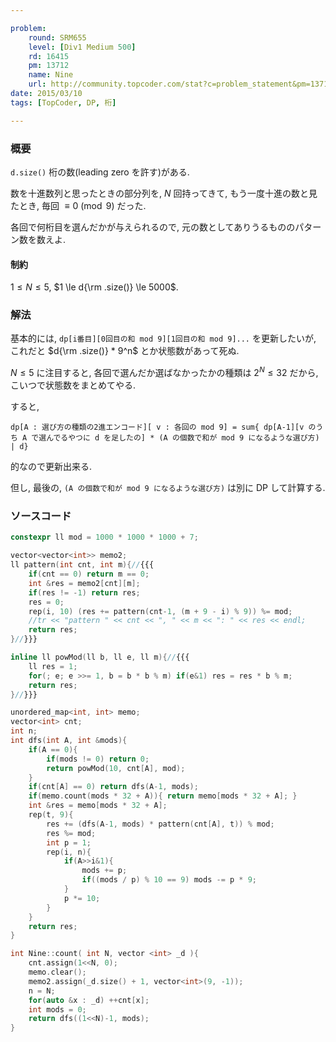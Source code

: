 ```yaml
---

problem:
    round: SRM655
    level: [Div1 Medium 500]
    rd: 16415
    pm: 13712
    name: Nine
    url: http://community.topcoder.com/stat?c=problem_statement&pm=13712&rd=16415
date: 2015/03/10
tags: [TopCoder, DP, 桁]

---
```


### 概要

`d.size()` 桁の数(leading zero を許す)がある.

数を十進数列と思ったときの部分列を, $N$ 回持ってきて,
もう一度十進の数と見たとき, 毎回 $\equiv 0 \pmod 9$ だった.

各回で何桁目を選んだかが与えられるので, 元の数としてありうるもののパターン数を数えよ.


#### 制約

$1 \le N \le 5$, $1 \le d{\rm .size()} \le 5000$.

### 解法

基本的には, `dp[i番目][0回目の和 mod 9][1回目の和 mod 9]...` を更新したいが,
これだと $d{\rm .size()} * 9^n$ とか状態数があって死ぬ.

$N \le 5$ に注目すると, 各回で選んだか選ばなかったかの種類は $2^N \le 32$ だから, こいつで状態数をまとめてやる.

すると,

`dp[A : 選び方の種類の2進エンコード][ v : 各回の mod 9] = sum{ dp[A-1][v のうち A で選んでるやつに d を足したの] * (A の個数で和が mod 9 になるような選び方) | d}`

的なので更新出来る.

但し, 最後の, `(A の個数で和が mod 9 になるような選び方)` は別に DP して計算する.

### ソースコード

~~~ cpp
constexpr ll mod = 1000 * 1000 * 1000 + 7;

vector<vector<int>> memo2;
ll pattern(int cnt, int m){//{{{
    if(cnt == 0) return m == 0;
    int &res = memo2[cnt][m];
    if(res != -1) return res;
    res = 0;
    rep(i, 10) (res += pattern(cnt-1, (m + 9 - i) % 9)) %= mod;
    //tr << "pattern " << cnt << ", " << m << ": " << res << endl;
    return res;
}//}}}

inline ll powMod(ll b, ll e, ll m){//{{{
    ll res = 1;
    for(; e; e >>= 1, b = b * b % m) if(e&1) res = res * b % m;
    return res;
}//}}}

unordered_map<int, int> memo;
vector<int> cnt;
int n;
int dfs(int A, int &mods){
    if(A == 0){
        if(mods != 0) return 0;
        return powMod(10, cnt[A], mod);
    }
    if(cnt[A] == 0) return dfs(A-1, mods);
    if(memo.count(mods * 32 + A)){ return memo[mods * 32 + A]; }
    int &res = memo[mods * 32 + A];
    rep(t, 9){
        res += (dfs(A-1, mods) * pattern(cnt[A], t)) % mod;
        res %= mod;
        int p = 1;
        rep(i, n){
            if(A>>i&1){
                mods += p;
                if((mods / p) % 10 == 9) mods -= p * 9;
            }
            p *= 10;
        }
    }
    return res;
}

int Nine::count( int N, vector <int> _d ){
    cnt.assign(1<<N, 0);
    memo.clear();
    memo2.assign(_d.size() + 1, vector<int>(9, -1));
    n = N;
    for(auto &x : _d) ++cnt[x];
    int mods = 0;
    return dfs((1<<N)-1, mods);
}
~~~

